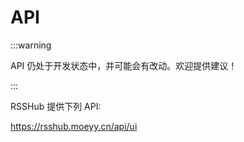 # API

:::warning

API 仍处于开发状态中，并可能会有改动。欢迎提供建议！

:::

RSSHub 提供下列 API:

https://rsshub.moeyy.cn/api/ui
